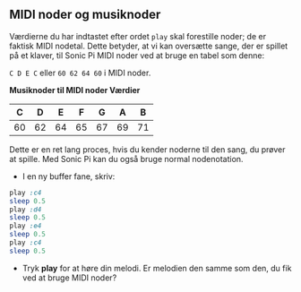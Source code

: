 ## MIDI noder og musiknoder

Værdierne du har indtastet efter ordet `play` skal forestille noder; de er faktisk MIDI nodetal. Dette betyder, at vi kan oversætte sange, der er spillet på et klaver, til Sonic Pi MIDI noder ved at bruge en tabel som denne:

`C D E C` eller `60 62 64 60` i MIDI noder.

**Musiknoder til MIDI noder Værdier**

| C       | D      | E     | F     | G     | A     | B     |
| :-----: |:------:|:-----:|:-----:|:-----:|:-----:|:-----:|
| 60      | 62     | 64    | 65    | 67    | 69    | 71    |

Dette er en ret lang proces, hvis du kender noderne til den sang, du prøver at spille. Med Sonic Pi kan du også bruge normal nodenotation.

- I en ny buffer fane, skriv:

```ruby
play :c4
sleep 0.5
play :d4
sleep 0.5
play :e4
sleep 0.5
play :c4
sleep 0.5
```

- Tryk **play** for at høre din melodi. Er melodien den samme som den, du fik ved at bruge MIDI noder?
